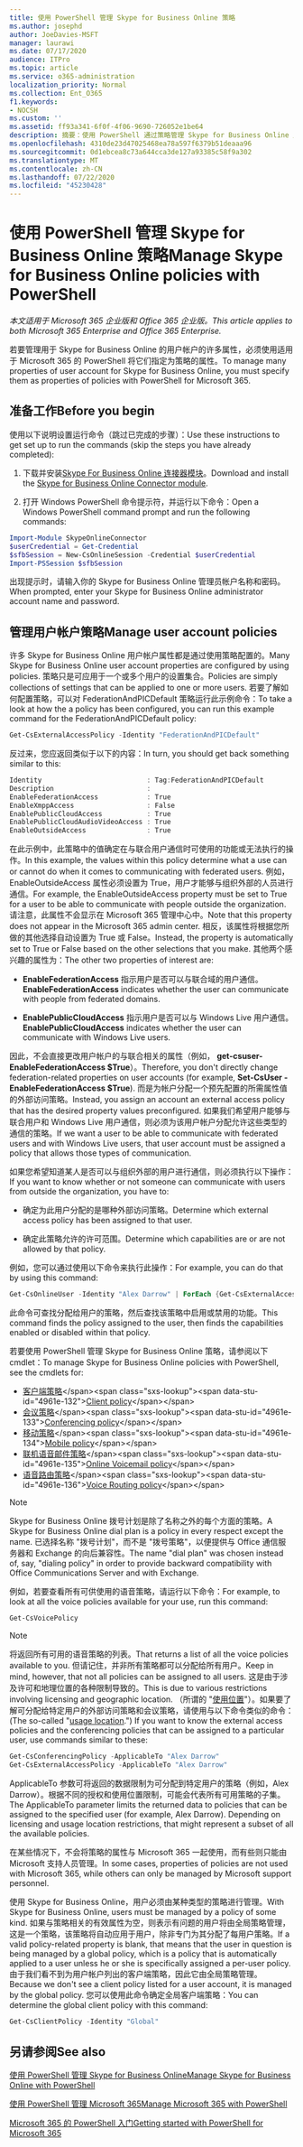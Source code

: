 ```yaml
---
title: 使用 PowerShell 管理 Skype for Business Online 策略
ms.author: josephd
author: JoeDavies-MSFT
manager: laurawi
ms.date: 07/17/2020
audience: ITPro
ms.topic: article
ms.service: o365-administration
localization_priority: Normal
ms.collection: Ent_O365
f1.keywords:
- NOCSH
ms.custom: ''
ms.assetid: ff93a341-6f0f-4f06-9690-726052e1be64
description: 摘要：使用 PowerShell 通过策略管理 Skype for Business Online 用户帐户属性。
ms.openlocfilehash: 4310de23d47025468ea78a597f6379b51deaaa96
ms.sourcegitcommit: 0d1ebcea8c73a644cca3de127a93385c58f9a302
ms.translationtype: MT
ms.contentlocale: zh-CN
ms.lasthandoff: 07/22/2020
ms.locfileid: "45230428"
---
```

# <a name="manage-skype-for-business-online-policies-with-powershell"></a><span data-ttu-id="4961e-103">使用 PowerShell 管理 Skype for Business Online 策略</span><span class="sxs-lookup"><span data-stu-id="4961e-103">Manage Skype for Business Online policies with PowerShell</span></span>

<span data-ttu-id="4961e-104">*本文适用于 Microsoft 365 企业版和 Office 365 企业版。*</span><span class="sxs-lookup"><span data-stu-id="4961e-104">*This article applies to both Microsoft 365 Enterprise and Office 365 Enterprise.*</span></span>

<span data-ttu-id="4961e-105">若要管理用于 Skype for Business Online 的用户帐户的许多属性，必须使用适用于 Microsoft 365 的 PowerShell 将它们指定为策略的属性。</span><span class="sxs-lookup"><span data-stu-id="4961e-105">To manage many properties of user account for Skype for Business Online, you must specify them as properties of policies with PowerShell for Microsoft 365.</span></span>
  
## <a name="before-you-begin"></a><span data-ttu-id="4961e-106">准备工作</span><span class="sxs-lookup"><span data-stu-id="4961e-106">Before you begin</span></span>

<span data-ttu-id="4961e-107">使用以下说明设置运行命令（跳过已完成的步骤）：</span><span class="sxs-lookup"><span data-stu-id="4961e-107">Use these instructions to get set up to run the commands (skip the steps you have already completed):</span></span>
  
1. <span data-ttu-id="4961e-108">下载并安装[Skype For Business Online 连接器模块](https://www.microsoft.com/download/details.aspx?id=39366)。</span><span class="sxs-lookup"><span data-stu-id="4961e-108">Download and install the [Skype for Business Online Connector module](https://www.microsoft.com/download/details.aspx?id=39366).</span></span>
    
2. <span data-ttu-id="4961e-109">打开 Windows PowerShell 命令提示符，并运行以下命令：</span><span class="sxs-lookup"><span data-stu-id="4961e-109">Open a Windows PowerShell command prompt and run the following commands:</span></span> 
    
```powershell
Import-Module SkypeOnlineConnector
$userCredential = Get-Credential
$sfbSession = New-CsOnlineSession -Credential $userCredential
Import-PSSession $sfbSession
  ```

<span data-ttu-id="4961e-110">出现提示时，请输入你的 Skype for Business Online 管理员帐户名称和密码。</span><span class="sxs-lookup"><span data-stu-id="4961e-110">When prompted, enter your Skype for Business Online administrator account name and password.</span></span>
    
## <a name="manage-user-account-policies"></a><span data-ttu-id="4961e-111">管理用户帐户策略</span><span class="sxs-lookup"><span data-stu-id="4961e-111">Manage user account policies</span></span>

<span data-ttu-id="4961e-112">许多 Skype for Business Online 用户帐户属性都是通过使用策略配置的。</span><span class="sxs-lookup"><span data-stu-id="4961e-112">Many Skype for Business Online user account properties are configured by using policies.</span></span> <span data-ttu-id="4961e-113">策略只是可应用于一个或多个用户的设置集合。</span><span class="sxs-lookup"><span data-stu-id="4961e-113">Policies are simply collections of settings that can be applied to one or more users.</span></span> <span data-ttu-id="4961e-114">若要了解如何配置策略，可以对 FederationAndPICDefault 策略运行此示例命令：</span><span class="sxs-lookup"><span data-stu-id="4961e-114">To take a look at how the a policy has been configured, you can run this example command for the FederationAndPICDefault policy:</span></span>
  
```powershell
Get-CsExternalAccessPolicy -Identity "FederationAndPICDefault"
```

<span data-ttu-id="4961e-115">反过来，您应返回类似于以下的内容：</span><span class="sxs-lookup"><span data-stu-id="4961e-115">In turn, you should get back something similar to this:</span></span>
  
```powershell
Identity                          : Tag:FederationAndPICDefault
Description                       :
EnableFederationAccess            : True
EnableXmppAccess                  : False
EnablePublicCloudAccess           : True
EnablePublicCloudAudioVideoAccess : True
EnableOutsideAccess               : True
```

<span data-ttu-id="4961e-116">在此示例中，此策略中的值确定在与联合用户通信时可使用的功能或无法执行的操作。</span><span class="sxs-lookup"><span data-stu-id="4961e-116">In this example, the values within this policy determine what a use can or cannot do when it comes to communicating with federated users.</span></span> <span data-ttu-id="4961e-117">例如，EnableOutsideAccess 属性必须设置为 True，用户才能够与组织外部的人员进行通信。</span><span class="sxs-lookup"><span data-stu-id="4961e-117">For example, the EnableOutsideAccess property must be set to True for a user to be able to communicate with people outside the organization.</span></span> <span data-ttu-id="4961e-118">请注意，此属性不会显示在 Microsoft 365 管理中心中。</span><span class="sxs-lookup"><span data-stu-id="4961e-118">Note that this property does not appear in the Microsoft 365 admin center.</span></span> <span data-ttu-id="4961e-119">相反，该属性将根据您所做的其他选择自动设置为 True 或 False。</span><span class="sxs-lookup"><span data-stu-id="4961e-119">Instead, the property is automatically set to True or False based on the other selections that you make.</span></span> <span data-ttu-id="4961e-120">其他两个感兴趣的属性为：</span><span class="sxs-lookup"><span data-stu-id="4961e-120">The other two properties of interest are:</span></span>
  
- <span data-ttu-id="4961e-121">**EnableFederationAccess** 指示用户是否可以与联合域的用户通信。</span><span class="sxs-lookup"><span data-stu-id="4961e-121">**EnableFederationAccess** indicates whether the user can communicate with people from federated domains.</span></span>
    
- <span data-ttu-id="4961e-122">**EnablePublicCloudAccess** 指示用户是否可以与 Windows Live 用户通信。</span><span class="sxs-lookup"><span data-stu-id="4961e-122">**EnablePublicCloudAccess** indicates whether the user can communicate with Windows Live users.</span></span>
    
<span data-ttu-id="4961e-123">因此，不会直接更改用户帐户的与联合相关的属性（例如， **get-csuser-EnableFederationAccess $True**）。</span><span class="sxs-lookup"><span data-stu-id="4961e-123">Therefore, you don't directly change federation-related properties on user accounts (for example, **Set-CsUser -EnableFederationAccess $True**).</span></span> <span data-ttu-id="4961e-124">而是为帐户分配一个预先配置的所需属性值的外部访问策略。</span><span class="sxs-lookup"><span data-stu-id="4961e-124">Instead, you assign an account an external access policy that has the desired property values preconfigured.</span></span> <span data-ttu-id="4961e-125">如果我们希望用户能够与联合用户和 Windows Live 用户通信，则必须为该用户帐户分配允许这些类型的通信的策略。</span><span class="sxs-lookup"><span data-stu-id="4961e-125">If we want a user to be able to communicate with federated users and with Windows Live users, that user account must be assigned a policy that allows those types of communication.</span></span>
  
<span data-ttu-id="4961e-126">如果您希望知道某人是否可以与组织外部的用户进行通信，则必须执行以下操作：</span><span class="sxs-lookup"><span data-stu-id="4961e-126">If you want to know whether or not someone can communicate with users from outside the organization, you have to:</span></span>
  
- <span data-ttu-id="4961e-127">确定为此用户分配的是哪种外部访问策略。</span><span class="sxs-lookup"><span data-stu-id="4961e-127">Determine which external access policy has been assigned to that user.</span></span>
    
- <span data-ttu-id="4961e-128">确定此策略允许的许可范围。</span><span class="sxs-lookup"><span data-stu-id="4961e-128">Determine which capabilities are or are not allowed by that policy.</span></span>
    
<span data-ttu-id="4961e-129">例如，您可以通过使用以下命令来执行此操作：</span><span class="sxs-lookup"><span data-stu-id="4961e-129">For example, you can do that by using this command:</span></span>
  
```powershell
Get-CsOnlineUser -Identity "Alex Darrow" | ForEach {Get-CsExternalAccessPolicy -Identity $_.ExternalAccessPolicy}
```

<span data-ttu-id="4961e-130">此命令可查找分配给用户的策略，然后查找该策略中启用或禁用的功能。</span><span class="sxs-lookup"><span data-stu-id="4961e-130">This command finds the policy assigned to the user, then finds the capabilities enabled or disabled within that policy.</span></span>
  
<span data-ttu-id="4961e-131">若要使用 PowerShell 管理 Skype for Business Online 策略，请参阅以下 cmdlet：</span><span class="sxs-lookup"><span data-stu-id="4961e-131">To manage Skype for Business Online policies with PowerShell, see the cmdlets for:</span></span>

- <span data-ttu-id="4961e-132">[客户端策略](https://docs.microsoft.com/previous-versions//mt228132(v=technet.10)#client-policy-cmdlets)</span><span class="sxs-lookup"><span data-stu-id="4961e-132">[Client policy](https://docs.microsoft.com/previous-versions//mt228132(v=technet.10)#client-policy-cmdlets)</span></span>
- <span data-ttu-id="4961e-133">[会议策略](https://docs.microsoft.com/previous-versions//mt228132(v=technet.10)#conferencing-policy-cmdlets)</span><span class="sxs-lookup"><span data-stu-id="4961e-133">[Conferencing policy](https://docs.microsoft.com/previous-versions//mt228132(v=technet.10)#conferencing-policy-cmdlets)</span></span>
- <span data-ttu-id="4961e-134">[移动策略](https://docs.microsoft.com/previous-versions//mt228132(v=technet.10)#mobile-policy-cmdlets)</span><span class="sxs-lookup"><span data-stu-id="4961e-134">[Mobile policy](https://docs.microsoft.com/previous-versions//mt228132(v=technet.10)#mobile-policy-cmdlets)</span></span>
- <span data-ttu-id="4961e-135">[联机语音邮件策略](https://docs.microsoft.com/previous-versions//mt228132(v=technet.10)#online-voicemail-policy-cmdlets)</span><span class="sxs-lookup"><span data-stu-id="4961e-135">[Online Voicemail policy](https://docs.microsoft.com/previous-versions//mt228132(v=technet.10)#online-voicemail-policy-cmdlets)</span></span>
- <span data-ttu-id="4961e-136">[语音路由策略](https://docs.microsoft.com/previous-versions//mt228132(v=technet.10)#voice-routing-policy-cmdlets)</span><span class="sxs-lookup"><span data-stu-id="4961e-136">[Voice Routing policy](https://docs.microsoft.com/previous-versions//mt228132(v=technet.10)#voice-routing-policy-cmdlets)</span></span>


> [!NOTE]
> <span data-ttu-id="4961e-137">Skype for Business Online 拨号计划是除了名称之外的每个方面的策略。</span><span class="sxs-lookup"><span data-stu-id="4961e-137">A Skype for Business Online dial plan is a policy in every respect except the name.</span></span> <span data-ttu-id="4961e-138">已选择名称 "拨号计划"，而不是 "拨号策略"，以便提供与 Office 通信服务器和 Exchange 的向后兼容性。</span><span class="sxs-lookup"><span data-stu-id="4961e-138">The name "dial plan" was chosen instead of, say, "dialing policy" in order to provide backward compatibility with Office Communications Server and with Exchange.</span></span> 
  
<span data-ttu-id="4961e-139">例如，若要查看所有可供使用的语音策略，请运行以下命令：</span><span class="sxs-lookup"><span data-stu-id="4961e-139">For example, to look at all the voice policies available for your use, run this command:</span></span>
  
```powershell
Get-CsVoicePolicy
```

> [!NOTE]
> <span data-ttu-id="4961e-140">将返回所有可用的语音策略的列表。</span><span class="sxs-lookup"><span data-stu-id="4961e-140">That returns a list of all the voice policies available to you.</span></span> <span data-ttu-id="4961e-141">但请记住，并非所有策略都可以分配给所有用户。</span><span class="sxs-lookup"><span data-stu-id="4961e-141">Keep in mind, however, that not all policies can be assigned to all users.</span></span> <span data-ttu-id="4961e-142">这是由于涉及许可和地理位置的各种限制导致的。</span><span class="sxs-lookup"><span data-stu-id="4961e-142">This is due to various restrictions involving licensing and geographic location.</span></span> <span data-ttu-id="4961e-143">（所谓的 "[使用位置](https://msdn.microsoft.com/library/azure/dn194136.aspx)"）。如果要了解可分配给特定用户的外部访问策略和会议策略，请使用与以下命令类似的命令：</span><span class="sxs-lookup"><span data-stu-id="4961e-143">(The so-called "[usage location](https://msdn.microsoft.com/library/azure/dn194136.aspx).") If you want to know the external access policies and the conferencing policies that can be assigned to a particular user, use commands similar to these:</span></span> 

```powershell
Get-CsConferencingPolicy -ApplicableTo "Alex Darrow"
Get-CsExternalAccessPolicy -ApplicableTo "Alex Darrow"
```

<span data-ttu-id="4961e-p106">ApplicableTo 参数可将返回的数据限制为可分配到特定用户的策略（例如，Alex Darrow）。根据不同的授权和使用位置限制，可能会代表所有可用策略的子集。</span><span class="sxs-lookup"><span data-stu-id="4961e-p106">The ApplicableTo parameter limits the returned data to policies that can be assigned to the specified user (for example, Alex Darrow). Depending on licensing and usage location restrictions, that might represent a subset of all the available policies.</span></span> 
  
<span data-ttu-id="4961e-146">在某些情况下，不会将策略的属性与 Microsoft 365 一起使用，而有些则只能由 Microsoft 支持人员管理。</span><span class="sxs-lookup"><span data-stu-id="4961e-146">In some cases, properties of policies are not used with Microsoft 365, while others can only be managed by Microsoft support personnel.</span></span> 
  
<span data-ttu-id="4961e-147">使用 Skype for Business Online，用户必须由某种类型的策略进行管理。</span><span class="sxs-lookup"><span data-stu-id="4961e-147">With Skype for Business Online, users must be managed by a policy of some kind.</span></span> <span data-ttu-id="4961e-148">如果与策略相关的有效属性为空，则表示有问题的用户将由全局策略管理，这是一个策略，该策略将自动应用于用户，除非专门为其分配了每用户策略。</span><span class="sxs-lookup"><span data-stu-id="4961e-148">If a valid policy-related property is blank, that means that the user in question is being managed by a global policy, which is a policy that is automatically applied to a user unless he or she is specifically assigned a per-user policy.</span></span> <span data-ttu-id="4961e-149">由于我们看不到为用户帐户列出的客户端策略，因此它由全局策略管理。</span><span class="sxs-lookup"><span data-stu-id="4961e-149">Because we don't see a client policy listed for a user account, it is managed by the global policy.</span></span> <span data-ttu-id="4961e-150">您可以使用此命令确定全局客户端策略：</span><span class="sxs-lookup"><span data-stu-id="4961e-150">You can determine the global client policy with this command:</span></span>
  
```powershell
Get-CsClientPolicy -Identity "Global"
```

## <a name="see-also"></a><span data-ttu-id="4961e-151">另请参阅</span><span class="sxs-lookup"><span data-stu-id="4961e-151">See also</span></span>

[<span data-ttu-id="4961e-152">使用 PowerShell 管理 Skype for Business Online</span><span class="sxs-lookup"><span data-stu-id="4961e-152">Manage Skype for Business Online with PowerShell</span></span>](manage-skype-for-business-online-with-office-365-powershell.md)
  
[<span data-ttu-id="4961e-153">使用 PowerShell 管理 Microsoft 365</span><span class="sxs-lookup"><span data-stu-id="4961e-153">Manage Microsoft 365 with PowerShell</span></span>](manage-office-365-with-office-365-powershell.md)
  
[<span data-ttu-id="4961e-154">Microsoft 365 的 PowerShell 入门</span><span class="sxs-lookup"><span data-stu-id="4961e-154">Getting started with PowerShell for Microsoft 365</span></span>](getting-started-with-office-365-powershell.md)

